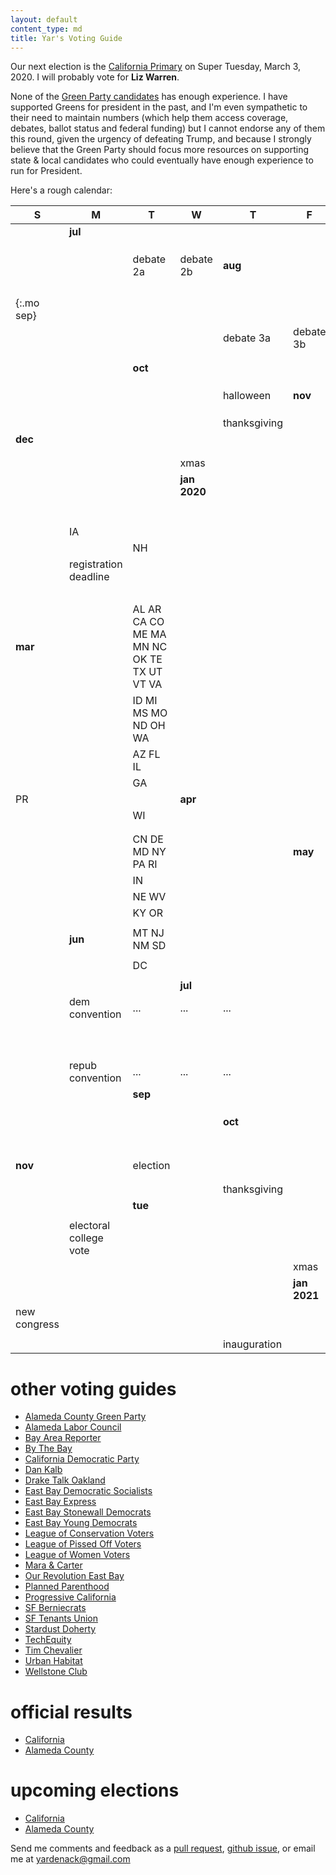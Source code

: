 ```yaml
---
layout: default
content_type: md
title: Yar's Voting Guide
---
```


Our next election is the [California Primary](https://en.wikipedia.org/wiki/2020_California_Democratic_primary) on Super Tuesday, March 3, 2020. I will probably vote for **Liz Warren**.

None of the [Green Party candidates](https://en.wikipedia.org/wiki/2020_Green_Party_presidential_primaries#Candidates) has enough experience. I have supported Greens for president in the past, and I'm even sympathetic to their need to maintain numbers (which help them access coverage, debates, ballot status and federal funding) but I cannot endorse any of them this round, given the urgency of defeating Trump, and because I strongly believe that the Green Party should focus more resources on supporting state & local candidates who could eventually have enough experience to run for President.

Here's a rough calendar:

| S | M | T | W | T | F | S |
|---|---|---|---|---|---|---|
|   | **jul** |   |   |   |   |   |
|   |   |   |   |   |   |   |
|   |   |   |   |   |   |   |
|   |   |   |   |   |   |   |
|   |   | debate 2a | debate 2b | **aug** |   |   |
|   |   |   |   |   |   |   |
|   |   |   |   |   |   |   |
|   |   |   |   |   |   |   |
|   |   |   |   |   |   |   |
| {:.mo sep} |   |   |   |   |   |   |
|   |   |   |   | debate 3a  | debate 3b |   |
|   |   |   |   |   |   |   |
|   |   |   |   |   |   |   |
|   |   | **oct** |   |   |   |   |
|   |   |   |   |   |   |   |
|   |   |   |   |   |   |   |
|   |   |   |   |   |   |   |
|   |   |   |   | halloween | **nov** |   |
|   |   |   |   |   |   |   |
|   |   |   |   |   |   |   |
|   |   |   |   |   |   |   |
|   |   |   |   | thanksgiving |   |   |
| **dec** |   |   |   |   |   |   |
|   |   |   |   |   |   |   |
|   |   |   |   |   |   |   |
|   |   |   | xmas |   |   |   |
|   |   |   | **jan 2020** |   |   |   |
|   |   |   |   |   |   |   |
|   |   |   |   |   |   |   |
|   |   |   |   |   |   | **feb** |
|   | IA |   |   |   |   |   |
|   |   | NH |   |   |   |   |
|   | registration deadline |   |   |   |   | NV |
|   |   |   |   |   |   | SC |
| **mar** |   | AL AR CA CO ME MA MN NC OK TE TX UT VT VA  |   |   |   |   |
|   |   | ID MI MS MO ND OH WA |   |   |   |   |
|   |   | AZ FL IL |   |   |   |   |
|   |   | GA |   |   |   |   |
| PR |   |   | **apr** |   |   | AK HI LA |
|   |   | WI |   |   |   |   |
|   |   |   |   |   |   |   |
|   |   |   |   |   |   |   |
|   |   | CN DE MD NY PA RI |   |   | **may** | KS |
|   |   | IN |   |   |   |   |
|   |   | NE WV |   |   |   |   |
|   |   | KY OR |   |   |   |   |
|   |   |   |   |   |   |   |
|   | **jun** | MT NJ NM SD |   |   |   |   |
|   |   |   |   |   |   |   |
|   |   | DC |   |   |   |   |
|   |   |   |   |   |   |   |
|   |   |   | **jul** |   |   |   |
|   | dem convention  | ... | ... | ... |   |   |
|   |   |   |   |   |   |   |
|   |   |   |   |   |   |   |
|   |   |   |   |   |   | **aug** |
|   |   |   |   |   |   |   |
|   |   |   |   |   |   |   |
|   |   |   |   |   |   |   |
|   | repub convention | ... | ... | ... |   |   |
|   |   | **sep** |   |   |   |   |
|   |   |   |   |   |   |   |
|   |   |   |   |   |   |   |
|   |   |   |   |   |   |   |
|   |   |   |   | **oct** |   |   |
|   |   |   |   |   |   |   |
|   |   |   |   |   |   |   |
|   |   |   |   |   |   |   |
|   |   |   |   |   |   | halloween |
| **nov** |   | election |   |   |   |   |
|   |   |   |   |   |   |   |
|   |   |   |   |   |   |   |
|   |   |   |   | thanksgiving |   |   |
|   |   | **tue** |   |   |   |   |
|   |   |   |   |   |   |   |
|   | electoral college vote |   |   |   |   |   |
|   |   |   |   |   | xmas |   |
|   |   |   |   |   | **jan 2021** |   |
| new congress |   |   |   |   |   |   |
|   |   |   |   |   |   |   |
|   |   |   |   | inauguration |   |   |

# other voting guides

* [Alameda County Green Party](https://acgreens.wordpress.com/voter-guides/)
* [Alameda Labor Council](http://alamedalabor.org/2018/08/09/new-endorsements-for-the-alc/)
* [Bay Area Reporter](https://www.ebar.com/news/news//266598/bay_area_reporter_election_endorsements)
* [By The Bay](https://www.bythebay.cool/ballot-preview/)
* [California Democratic Party](https://www.cadem.org/vote/endorsements)
* [Dan Kalb](https://www.dankalb.net/dan-s-ballot-recommendations-nov-18)
* [Drake Talk Oakland](https://draketalkoakland.com/2018/08/23/towards-a-new-city-council-in-turbulent-times/)
* [East Bay Democratic Socialists](https://www.eastbaydsa.org/)
* [East Bay Express](https://www.eastbayexpress.com/oakland/our-november-2018-endorsement-guide/Content?oid=21443046&showFullText=true)
* [East Bay Stonewall Democrats](http://eastbaystonewalldemocrats.org/)
* [East Bay Young Democrats](https://www.ebyd.org/endorsements/)
* [League of Conservation Voters](http://www.ecovote.org/page/endorsements)
* [League of Pissed Off Voters](http://www.theleaguesf.org/voter_guides)
* [League of Women Voters](https://lwvc.org/vote/elections/ballot-recommendations)
* [Mara & Carter](https://docs.google.com/spreadsheets/d/11BPvzeIkJHUGY54rXlpltwqNjx3_gg6ENlwPh8tuosk/edit)
* [Our Revolution East Bay](https://www.facebook.com/OurRevolutionEastBay/photos/a.1882837791745440/2349240395105175/)
* [Planned Parenthood](http://www.ppactionca.org/local-info/mar-monte/voter-guide-2018.html)
* [Progressive California](http://politics.voxpublica.org/)
* [SF Berniecrats](http://www.sfberniecrats.com/november_2018_endorsements)
* [SF Tenants Union](https://www.sftu.org/endorsements/)
* [Stardust Doherty](http://stardustdoherty.org/wordpress/?p=9471)
* [TechEquity](https://techequitycollaborative.org/wp-content/uploads/2018/10/TechEquity-Voter-Guide-Election-2018.pdf)
* [Tim Chevalier](https://tim.dreamwidth.org/2051420.html)
* [Urban Habitat](https://urbanhabitat.org/urban-habitats-fall-2018-voter-guide)
* [Wellstone Club](http://wellstoneclub.org/current-endorsements/)

# official results

* [California](https://vote.sos.ca.gov/)
* [Alameda County](https://acgov.org/rovresults/235/index.htm)

# upcoming elections

* [California](https://www.sos.ca.gov/elections/upcoming-elections/)
* [Alameda County](https://www.acvote.org/election-information/elections)

Send me comments and feedback as a [pull request](https://github.com/yar-votes/yar-votes.github.io/pulls), [github issue](https://github.com/yar-votes/yar-votes.github.io/issues), or email me at [yardenack@gmail.com](mailto:yardenack@gmail.com)
